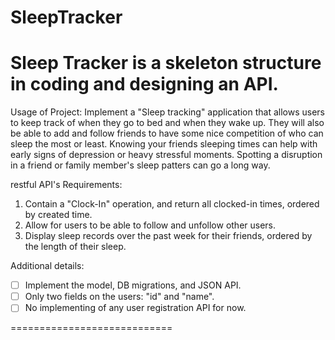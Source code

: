 # SleepTracker

Sleep Tracker is a skeleton structure in coding and designing an API. 
==========================================
Usage of Project: 
Implement a "Sleep tracking" application that allows users to keep track of when they go to bed and when they wake up.
They will also be able to add and follow friends to have some nice competition of who can sleep the most or least. 
Knowing your friends sleeping times can help with early signs of depression or heavy stressful moments.  Spotting 
a disruption in a friend or family member's sleep patters can go a long way. 

restful API's Requirements: 
1. Contain a "Clock-In" operation, and return all clocked-in times, ordered by created time.
2. Allow for users to be able to follow and unfollow other users.
3. Display sleep records over the past week for their friends, ordered by the length of their sleep.


Additional details: 

- [ ] Implement the model, DB migrations, and JSON API.
- [ ] Only two fields on the users: &quot;id&quot; and &quot;name&quot;.
- [ ] No implementing of any user registration API for now.

============================
